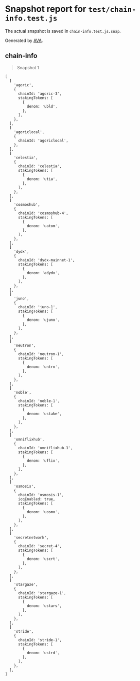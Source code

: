 # Snapshot report for `test/chain-info.test.js`

The actual snapshot is saved in `chain-info.test.js.snap`.

Generated by [AVA](https://avajs.dev).

## chain-info

> Snapshot 1

    [
      [
        'agoric',
        {
          chainId: 'agoric-3',
          stakingTokens: [
            {
              denom: 'ubld',
            },
          ],
        },
      ],
      [
        'agoriclocal',
        {
          chainId: 'agoriclocal',
        },
      ],
      [
        'celestia',
        {
          chainId: 'celestia',
          stakingTokens: [
            {
              denom: 'utia',
            },
          ],
        },
      ],
      [
        'cosmoshub',
        {
          chainId: 'cosmoshub-4',
          stakingTokens: [
            {
              denom: 'uatom',
            },
          ],
        },
      ],
      [
        'dydx',
        {
          chainId: 'dydx-mainnet-1',
          stakingTokens: [
            {
              denom: 'adydx',
            },
          ],
        },
      ],
      [
        'juno',
        {
          chainId: 'juno-1',
          stakingTokens: [
            {
              denom: 'ujuno',
            },
          ],
        },
      ],
      [
        'neutron',
        {
          chainId: 'neutron-1',
          stakingTokens: [
            {
              denom: 'untrn',
            },
          ],
        },
      ],
      [
        'noble',
        {
          chainId: 'noble-1',
          stakingTokens: [
            {
              denom: 'ustake',
            },
          ],
        },
      ],
      [
        'omniflixhub',
        {
          chainId: 'omniflixhub-1',
          stakingTokens: [
            {
              denom: 'uflix',
            },
          ],
        },
      ],
      [
        'osmosis',
        {
          chainId: 'osmosis-1',
          icqEnabled: true,
          stakingTokens: [
            {
              denom: 'uosmo',
            },
          ],
        },
      ],
      [
        'secretnetwork',
        {
          chainId: 'secret-4',
          stakingTokens: [
            {
              denom: 'uscrt',
            },
          ],
        },
      ],
      [
        'stargaze',
        {
          chainId: 'stargaze-1',
          stakingTokens: [
            {
              denom: 'ustars',
            },
          ],
        },
      ],
      [
        'stride',
        {
          chainId: 'stride-1',
          stakingTokens: [
            {
              denom: 'ustrd',
            },
          ],
        },
      ],
    ]
